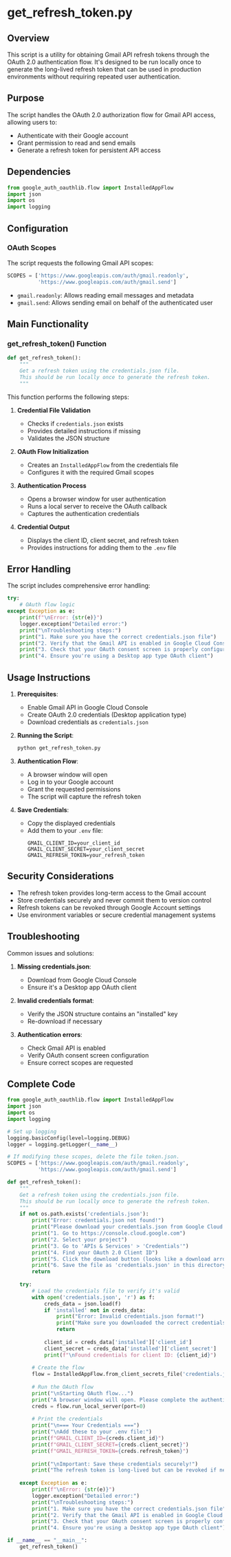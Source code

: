 # get_refresh_token.py

## Overview

This script is a utility for obtaining Gmail API refresh tokens through the OAuth 2.0 authentication flow. It's designed to be run locally once to generate the long-lived refresh token that can be used in production environments without requiring repeated user authentication.

## Purpose

The script handles the OAuth 2.0 authorization flow for Gmail API access, allowing users to:
- Authenticate with their Google account
- Grant permission to read and send emails
- Generate a refresh token for persistent API access

## Dependencies

```python
from google_auth_oauthlib.flow import InstalledAppFlow
import json
import os
import logging
```

## Configuration

### OAuth Scopes

The script requests the following Gmail API scopes:

```python
SCOPES = ['https://www.googleapis.com/auth/gmail.readonly',
          'https://www.googleapis.com/auth/gmail.send']
```

- `gmail.readonly`: Allows reading email messages and metadata
- `gmail.send`: Allows sending email on behalf of the authenticated user

## Main Functionality

### get_refresh_token() Function

```python
def get_refresh_token():
    """
    Get a refresh token using the credentials.json file.
    This should be run locally once to generate the refresh token.
    """
```

This function performs the following steps:

1. **Credential File Validation**
   - Checks if `credentials.json` exists
   - Provides detailed instructions if missing
   - Validates the JSON structure

2. **OAuth Flow Initialization**
   - Creates an `InstalledAppFlow` from the credentials file
   - Configures it with the required Gmail scopes

3. **Authentication Process**
   - Opens a browser window for user authentication
   - Runs a local server to receive the OAuth callback
   - Captures the authentication credentials

4. **Credential Output**
   - Displays the client ID, client secret, and refresh token
   - Provides instructions for adding them to the `.env` file

## Error Handling

The script includes comprehensive error handling:

```python
try:
    # OAuth flow logic
except Exception as e:
    print(f"\nError: {str(e)}")
    logger.exception("Detailed error:")
    print("\nTroubleshooting steps:")
    print("1. Make sure you have the correct credentials.json file")
    print("2. Verify that the Gmail API is enabled in Google Cloud Console")
    print("3. Check that your OAuth consent screen is properly configured")
    print("4. Ensure you're using a Desktop app type OAuth client")
```

## Usage Instructions

1. **Prerequisites**:
   - Enable Gmail API in Google Cloud Console
   - Create OAuth 2.0 credentials (Desktop application type)
   - Download credentials as `credentials.json`

2. **Running the Script**:
   ```bash
   python get_refresh_token.py
   ```

3. **Authentication Flow**:
   - A browser window will open
   - Log in to your Google account
   - Grant the requested permissions
   - The script will capture the refresh token

4. **Save Credentials**:
   - Copy the displayed credentials
   - Add them to your `.env` file:
     ```
     GMAIL_CLIENT_ID=your_client_id
     GMAIL_CLIENT_SECRET=your_client_secret
     GMAIL_REFRESH_TOKEN=your_refresh_token
     ```

## Security Considerations

- The refresh token provides long-term access to the Gmail account
- Store credentials securely and never commit them to version control
- Refresh tokens can be revoked through Google Account settings
- Use environment variables or secure credential management systems

## Troubleshooting

Common issues and solutions:

1. **Missing credentials.json**:
   - Download from Google Cloud Console
   - Ensure it's a Desktop app OAuth client

2. **Invalid credentials format**:
   - Verify the JSON structure contains an "installed" key
   - Re-download if necessary

3. **Authentication errors**:
   - Check Gmail API is enabled
   - Verify OAuth consent screen configuration
   - Ensure correct scopes are requested

## Complete Code

```python
from google_auth_oauthlib.flow import InstalledAppFlow
import json
import os
import logging

# Set up logging
logging.basicConfig(level=logging.DEBUG)
logger = logging.getLogger(__name__)

# If modifying these scopes, delete the file token.json.
SCOPES = ['https://www.googleapis.com/auth/gmail.readonly',
          'https://www.googleapis.com/auth/gmail.send']

def get_refresh_token():
    """
    Get a refresh token using the credentials.json file.
    This should be run locally once to generate the refresh token.
    """
    if not os.path.exists('credentials.json'):
        print("Error: credentials.json not found!")
        print("Please download your credentials.json from Google Cloud Console:")
        print("1. Go to https://console.cloud.google.com")
        print("2. Select your project")
        print("3. Go to 'APIs & Services' > 'Credentials'")
        print("4. Find your OAuth 2.0 Client ID")
        print("5. Click the download button (looks like a download arrow)")
        print("6. Save the file as 'credentials.json' in this directory")
        return
    
    try:
        # Load the credentials file to verify it's valid
        with open('credentials.json', 'r') as f:
            creds_data = json.load(f)
            if 'installed' not in creds_data:
                print("Error: Invalid credentials.json format!")
                print("Make sure you downloaded the correct credentials file.")
                return
            
            client_id = creds_data['installed']['client_id']
            client_secret = creds_data['installed']['client_secret']
            print(f"\nFound credentials for client ID: {client_id}")
        
        # Create the flow
        flow = InstalledAppFlow.from_client_secrets_file('credentials.json', SCOPES)
        
        # Run the OAuth flow
        print("\nStarting OAuth flow...")
        print("A browser window will open. Please complete the authentication process.")
        creds = flow.run_local_server(port=0)
        
        # Print the credentials
        print("\n=== Your Credentials ===")
        print("\nAdd these to your .env file:")
        print(f"GMAIL_CLIENT_ID={creds.client_id}")
        print(f"GMAIL_CLIENT_SECRET={creds.client_secret}")
        print(f"GMAIL_REFRESH_TOKEN={creds.refresh_token}")
        
        print("\nImportant: Save these credentials securely!")
        print("The refresh token is long-lived but can be revoked if needed.")
        
    except Exception as e:
        print(f"\nError: {str(e)}")
        logger.exception("Detailed error:")
        print("\nTroubleshooting steps:")
        print("1. Make sure you have the correct credentials.json file")
        print("2. Verify that the Gmail API is enabled in Google Cloud Console")
        print("3. Check that your OAuth consent screen is properly configured")
        print("4. Ensure you're using a Desktop app type OAuth client")

if __name__ == "__main__":
    get_refresh_token()
```